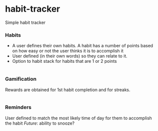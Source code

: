 # habit-tracker
Simple habit tracker


### Habits
- A user defines their own habits. A habit has a number of points based on how easy or not the user thinks it is to accomplish it  
- User defined (in their own words) so they can relate to it.  
- Option to habit stack for habits that are 1 or 2 points  
&nbsp; 

### Gamification
Rewards are obtained for 1st habit completion and for streaks.  
&nbsp;  

### Reminders
User defined to match the most likely time of day for them to accomplish the habit
*Future*: ability to snooze?
&nbsp;  
